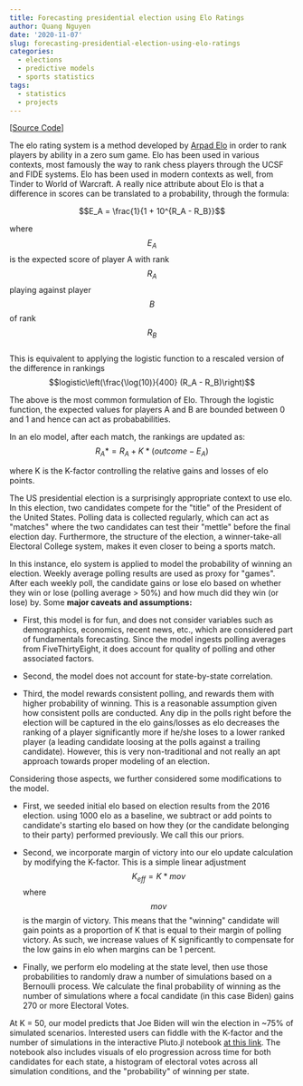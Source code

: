 ```yaml
---
title: Forecasting presidential election using Elo Ratings
author: Quang Nguyen
date: '2020-11-07'
slug: forecasting-presidential-election-using-elo-ratings
categories:
  - elections
  - predictive models
  - sports statistics
tags:
  - statistics
  - projects
---
```

[[Source Code](https://github.com/qpmnguyen/elo_presidente)]  

The elo rating system is a method developed by [Arpad Elo](https://en.wikipedia.org/wiki/Arpad_Elo) in order to rank players by ability in a zero sum game. Elo has been used in various contexts, most famously the way to rank chess players through the UCSF and FIDE systems. Elo has been used in modern contexts as well, from Tinder to World of Warcraft. A really nice attribute about Elo is that a difference in scores can be translated to a probability, through the formula:    

$$E_A = \frac{1}{1 + 10^{R_A - R_B}}$$

where $$E_A$$ is the expected score of player A with rank $$R_A$$ playing against player $$B$$ of rank $$R_B$$   
This is equivalent to applying the logistic function to a rescaled version of the difference in rankings   
$$logistic\left(\frac{\log(10)}{400} (R_A - R_B)\right)$$

The above is the most common formulation of Elo. Through the logistic function, the expected values for players A and B are bounded between 0 and 1 and hence can act as probababilities.  

In an elo model, after each match, the rankings are updated as:  
$$ R_A* = R_A + K * (outcome - E_A) $$  

where K is the K-factor controlling the relative gains and losses of elo points. 

The US presidential election is a surprisingly appropriate context to use elo. In this election, two candidates compete for the "title" of the President of the United States. Polling data is collected regularly, which can act as "matches" where the two candidates can test their "mettle" before the final election day. Furthermore, the structure of the election, a winner-take-all Electoral College system, makes it even closer to being a sports match.     

In this instance, elo system is applied to model the probability of winning an election. Weekly average polling results are used as proxy for "games". After each weekly poll, the candidate gains or lose elo based on whether they win or lose (polling average > 50%) and how much did they win (or lose) by. Some **major caveats and assumptions:**  

* First, this model is for fun, and does not consider variables such as demographics, economics, recent news, etc., which are considered part of fundamentals forecasting. Since the model ingests polling averages from FiveThirtyEight, it does account for quality of polling and other associated factors.  

* Second, the model does not account for state-by-state correlation.  

* Third, the model rewards consistent polling, and rewards them with higher probability of winning. This is a reasonable assumption given how consistent polls are conducted. Any dip in the polls right before the election will be captured in the elo gains/losses as elo decreases the ranking of a player significantly more if he/she loses to a lower ranked player (a leading candidate loosing at the polls against a trailing candidate). However, this is very non-traditional and not really an apt approach towards proper modeling of an election.     

Considering those aspects, we further considered some modifications to the model. 

* First, we seeded initial elo based on election results from the 2016 election. using 1000 elo as a baseline, we subtract or add points to candidate's starting elo based on how they (or the candidate belonging to their party) performed previously. We call this our priors.    

* Second, we incorporate margin of victory into our elo update calculation by modifying the K-factor. This is a simple linear adjustment $$K_{eff} = K * mov$$ where $$mov$$ is the margin of victory. This means that the "winning" candidate will gain points as a proportion of K that is equal to their margin of polling victory. As such, we increase values of K significantly to compensate for the low gains in elo when margins can be 1 percent.    

* Finally, we perform elo modeling at the state level, then use those probabilities to randomly draw a number of simulations based on a Bernoulli process. We calculate the final probability of winning as the number of simulations where a focal candidate (in this case Biden) gains 270 or more Electoral Votes.    

At K = 50, our model predicts that Joe Biden will win the election in ~75% of simulated scenarios. Interested users can fiddle with the K-factor and the number of simulations in the interactive Pluto.jl notebook [at this link](https://mybinder.org/v2/gh/fonsp/pluto-on-binder/master?urlpath=pluto/open?url=https%253A%252F%252Fgithub.com%252Fqpmnguyen%252Felo_presidente%252Fblob%252Fmaster%252Fanalysis.jl%253Fraw%253Dtrue). The notebook also includes visuals of elo progression across time for both candidates for each state, a histogram of electoral votes across all simulation conditions, and the "probability" of winning per state.  



